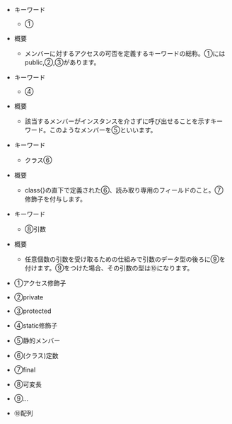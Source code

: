 - キーワード
  - ①
- 概要
  - メンバーに対するアクセスの可否を定義するキーワードの総称。①にはpublic,②,③があります。
- キーワード
  - ④
- 概要
  - 該当するメンバーがインスタンスを介さずに呼び出せることを示すキーワード。このようなメンバーを⑤といいます。
- キーワード
  - クラス⑥
- 概要
  - class{}の直下で定義された⑥、読み取り専用のフィールドのこと。⑦修飾子を付与します。
- キーワード
  - ⑧引数
- 概要
  - 任意個数の引数を受け取るための仕組みで引数のデータ型の後ろに⑨を付けます。⑨をつけた場合、その引数の型は⑩になります。

  
  
- ①アクセス修飾子
- ②private
- ③protected
- ④static修飾子
- ⑤静的メンバー
- ⑥(クラス)定数
- ⑦final
- ⑧可変長
- ⑨...
- ⑩配列


  
